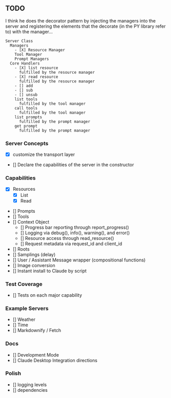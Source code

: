 ## TODO


I think he does the decorator pattern by injecting the managers into the server and registering the elements that the decorate (in the PY library refer to) with the manager...

```
Server Class
  Managers
    - [X] Resource Manager
    Tool Manager
    Prompt Managers
  Core Handlers
    - [X] list resource
      fulfilled by the resource manager
    - [X] read resource
      fulfilled by the resource manager
    - [] add
    - [] sub
    - [] unsub
    list tools
      fulfilled by the tool manager
    call tools
      fulfilled by the tool manager
    list prompts
      fulfilled by the prompt manager
    get prompt
      fulfilled by the prompt manager

```

### Server Concepts
- [X] customize the transport layer
- [] Declare the capabilities of the server in the constructor


### Capabilities
- [X] Resources
  - [X] List
  - [X] Read
- [] Prompts
- [] Tools
- [] Context Object
   - [] Progress bar reporting through report_progress()
   - [] Logging via debug(), info(), warning(), and error()
   - [] Resource access through read_resource()
   - [] Request metadata via request_id and client_id
- [] Roots
- [] Samplings (delay)
- [] User / Assistant Message wrapper (compositional functions)
- [] Image conversion
- [] Instant install to Claude by script

### Test Coverage
- [] Tests on each major capability

### Example Servers
- [] Weather
- [] Time
- [] Markdownify / Fetch

### Docs
- [] Development Mode
- [] Claude Desktop Integration directions

### Polish
- [] logging levels
- [] dependencies
